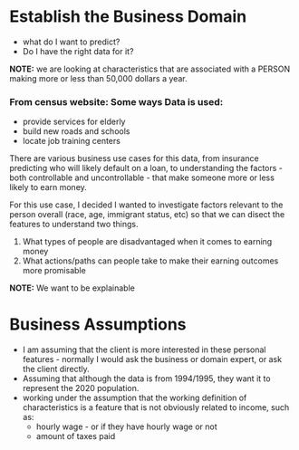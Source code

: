 # Establish the Business Domain

* what do I want to predict?
* Do I have the right data for it?

<div class="alert alert-warning"><b>NOTE:</b> we are looking at characteristics that are associated with a PERSON making more or less than 50,000 dollars a year. 

### From census website: Some ways Data is used:

* provide services for elderly
* build new roads and schools
* locate job training centers

There are various business use cases for this data, from insurance predicting who will likely default on a loan, to understanding the factors - both controllable and uncontrollable - that make someone more or less likely to earn money. 

For this use case, I decided I wanted to investigate factors relevant to the person overall (race, age, immigrant status, etc) so that we can disect the features to understand two things. 

1. What types of people are disadvantaged when it comes to earning money
2. What actions/paths can people take to make their earning outcomes more promisable 

<div class="alert alert-warning"><b>NOTE:</b> We want to be explainable</div>

# Business Assumptions

* I am assuming that the client is more interested in these personal features - normally I would ask the business or domain expert, or ask the client directly. 
* Assuming that although the data is from 1994/1995, they want it to represent the 2020 population. 
* working under the assumption that the working definition of characteristics is a feature that is not obviously related to income, such as: 
    * hourly wage - or if they have hourly wage or not 
    * amount of taxes paid
